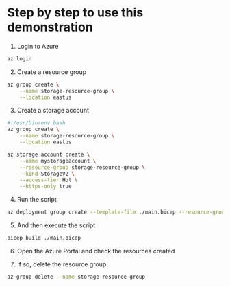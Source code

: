 # Step by step to use this demonstration

1. Login to Azure

```bash
az login
```

2. Create a resource group

```bash
az group create \
    --name storage-resource-group \
    --location eastus
```

3. Create a storage account

```bash
#!/usr/bin/env bash
az group create \
    --name storage-resource-group \
    --location eastus

az storage account create \
    --name mystorageaccount \
    --resource-group storage-resource-group \
    --kind StorageV2 \
    --access-tier Hot \
    --https-only true
```
4. Run the script

```bash
az deployment group create --template-file ./main.bicep --resource-group storage-resource-group
```

5. And then execute the script

```bash
bicep build ./main.bicep
```

6. Open the Azure Portal and check the resources created

7. If so, delete the resource group

```bash
az group delete --name storage-resource-group
```

